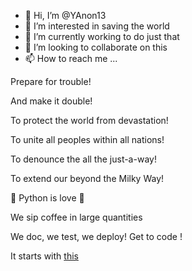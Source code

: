 - 👋 Hi, I’m @YAnon13
- 👀 I’m interested in saving the world
- 🌱 I’m currently working to do just that
- 💞️ I’m looking to collaborate on this
- 📫 How to reach me ...

Prepare for trouble!

And make it double!

To protect the world from  devastation!

To unite all peoples within all nations!

To denounce the all the just-a-way!

To extend our beyond the Milky Way!


🚀 Python is love 🚀

We sip coffee in large quantities

We doc, we test, we deploy!
Get to code !

It starts with [this]()
